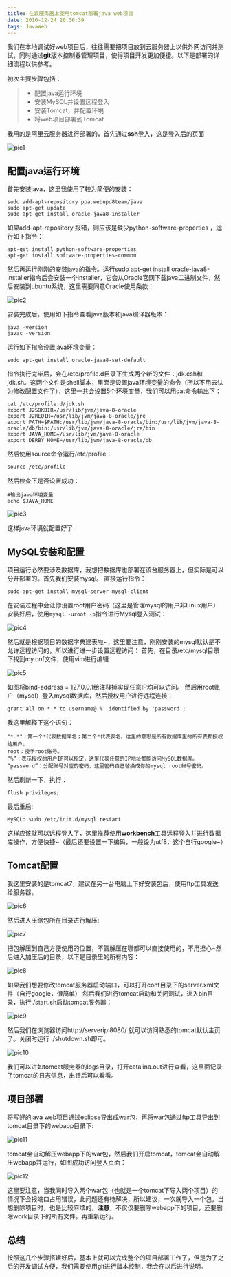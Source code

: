 ```yaml
---
title: 在云服务器上使用tomcat部署java web项目
date: 2016-12-24 20:36:39
tags: JavaWeb
---
```




我们在本地调试好web项目后，往往需要把项目放到云服务器上以供外网访问并测试，同时通过**git**版本控制器管理项目，使得项目开发更加便捷。以下是部署的详细流程以供参考。

<!-- more -->

初次主要步骤包括：

>* 配置java运行环境
>* 安装MySQL并设置远程登入
>* 安装Tomcat，并配置环境
>* 将web项目部署到Tomcat

我用的是阿里云服务器进行部署的，首先通过**ssh**登入，这是登入后的页面

![pic1](http://odbihfqll.bkt.clouddn.com/Image.png)

## 配置java运行环境

首先安装java，这里我使用了较为简便的安装：
```command
sudo add-apt-repository ppa:webupd8team/java
sudo apt-get update
sudo apt-get install oracle-java8-installer
```

如果add-apt-repository 报错，则应该是缺少python-software-properties ，运行如下指令：
```command
apt-get install python-software-properties
apt-get install software-properties-common
```
然后再运行刚刚的安装java的指令。运行sudo apt-get install oracle-java8-installer指令后会安装一个installer，它会从Oracle官网下载java二进制文件，然后安装到ubuntu系统，这里需要同意Oracle使用条款：

![pic2](http://odbihfqll.bkt.clouddn.com/Image2.png)

安装完成后，使用如下指令查看java版本和java编译器版本：
```command
java -version
javac -version
```
运行如下指令设置java环境变量：
```command
sudo apt-get install oracle-java8-set-default
```
指令执行完毕后，会在/etc/profile.d目录下生成两个新的文件：jdk.csh和jdk.sh。这两个文件是shell脚本，里面是设置java环境变量的命令（所以不用去认为修改配置文件了），这里一共会设置5个环境变量，我们可以用cat命令输出下：
```command
cat /etc/profile.d/jdk.sh
export J2SDKDIR=/usr/lib/jvm/java-8-oracle
export J2REDIR=/usr/lib/jvm/java-8-oracle/jre
export PATH=$PATH:/usr/lib/jvm/java-8-oracle/bin:/usr/lib/jvm/java-8-oracle/db/bin:/usr/lib/jvm/java-8-oracle/jre/bin
export JAVA_HOME=/usr/lib/jvm/java-8-oracle
export DERBY_HOME=/usr/lib/jvm/java-8-oracle/db
```
然后使用source命令运行/etc/profile：
```command
source /etc/profile
```
然后检查下是否设置成功：
```command
#输出java环境变量
echo $JAVA_HOME
```
![pic3](http://odbihfqll.bkt.clouddn.com/Image3.png)

这样java环境就配置好了
## MySQL安装和配置
项目运行必然要涉及数据库，我想把数据库也部署在该台服务器上，但实际是可以分开部署的。首先我们安装mysql。
直接运行指令：
```command
sudo apt-get install mysql-server mysql-client
```
在安装过程中会让你设置root用户密码（这里是管理mysql的用户非Linux用户）安装好后，使用`mysql -uroot -p`指令进行Mysql登入测试：

![pic4](http://odbihfqll.bkt.clouddn.com/Image11.png)

然后就是根据项目的数据字典建表啦~，这里要注意，刚刚安装的mysql默认是不允许远程访问的，所以进行进一步设置远程访问：
首先，在目录/etc/mysql目录下找到my.cnf文件，使用vim进行编辑

![pic5](http://odbihfqll.bkt.clouddn.com/Image12.png)

如图将bind-address = 127.0.0.1给注释掉实现任意IP均可以访问。
然后用root账户（mysql）登入mysql数据库，然后授权用户进行远程连接：
```command
grant all on *.* to username@'%' identified by 'password';
```
我这里解释下这个语句：
```command
"*.*"：第一个*代表数据库名；第二个*代表表名。这里的意思是所有数据库里的所有表都授权给用户。 
root：授予root账号。   
“%”：表示授权的用户IP可以指定，这里代表任意的IP地址都能访问MySQL数据库。   
“password”：分配账号对应的密码，这里密码自己替换成你的mysql root帐号密码。
```
然后刷新一下，执行：
```
flush privileges;
```
最后重启:
```command
MySQL: sudo /etc/init.d/mysql restart
```
这样应该就可以远程登入了，这里推荐使用**workbench**工具远程登入并进行数据库操作，方便快捷~（最后还要设置一下编码，一般设为utf8，这个自行google~）

## Tomcat配置
我这里安装的是tomcat7，建议在另一台电脑上下好安装包后，使用ftp工具发送给服务器。

![pic6](http://odbihfqll.bkt.clouddn.com/Image4.png)

然后进入压缩包所在目录进行解压:

![pic7](http://odbihfqll.bkt.clouddn.com/Image5.png)

把包解压到自己方便使用的位置，不管解压在哪都可以直接使用的，不用担心~然后进入加压后的目录，以下是目录里的所有内容：

![pic8](http://odbihfqll.bkt.clouddn.com/Image6.png)

如果我们想要修改tomcat服务器启动端口，可以打开conf目录下的server.xml文件（自行google，很简单）
然后我们进行tomcat启动和关闭测试，进入bin目录，执行./start.sh启动tomcat服务器：

![pic9](http://odbihfqll.bkt.clouddn.com/Image7.png)

然后我们在浏览器访问http://serverip:8080/  就可以访问熟悉的tomcat默认主页了。关闭时运行 ./shutdown.sh即可。

![pic10](http://odbihfqll.bkt.clouddn.com/Image8.png)

我们可以进如tomcat服务器的logs目录，打开catalina.out进行查看，这里面记录了tomcat的日志信息，出错后可以看看。

## 项目部署
将写好的java web项目通过eclipse导出成war包，再将war包通过ftp工具导出到tomcat目录下的webapp目录下:

![pic11](http://odbihfqll.bkt.clouddn.com/Image9.png)

tomcat会自动解压webapp下的war包，然后我们开启tomcat，tomcat会自动解压webapp并运行，如图成功访问登入页面：

![pic12](http://odbihfqll.bkt.clouddn.com/Image10.png)

这里要注意，当我同时导入两个war包（也就是一个tomcat下导入两个项目）的情况下会报端口占用错误，此问题还有待解决，所以建议，一次就导入一个包。当想删除项目时，也是比较麻烦的，**注意**，不仅仅要删除webapp下的项目，还要删除work目录下的所有文件，再重新运行。

## 总结
按照这几个步骤搭建好后，基本上就可以完成整个的项目部署工作了，但是为了之后的开发调试方便，我们需要使用git进行版本控制，我会在以后进行说明。






